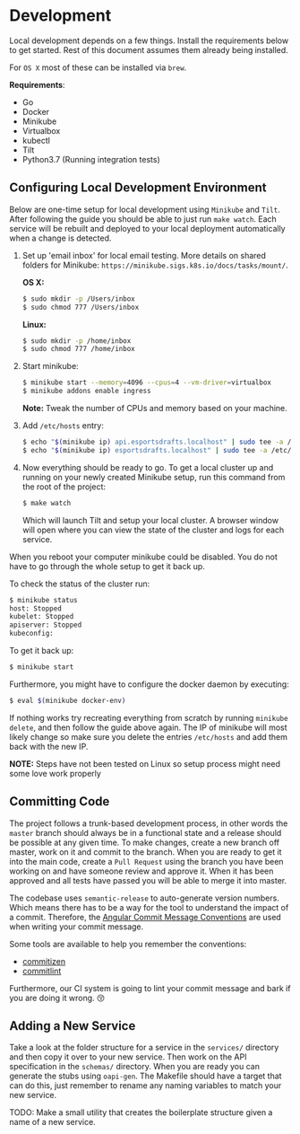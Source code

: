 # Development
Local development depends on a few things. Install the requirements below to
get started. Rest of this document assumes them already being installed.

For `OS X` most of these can be installed via `brew`.

**Requirements**:
* Go
* Docker
* Minikube
* Virtualbox
* kubectl
* Tilt
* Python3.7 (Running integration tests)

## Configuring Local Development Environment
Below are one-time setup for local development using `Minikube` and `Tilt`.
After following the guide you should be able to just run `make watch`. Each
service will be rebuilt and deployed to your local deployment automatically
when a change is detected.

1. Set up 'email inbox' for local email testing. More details on shared
   folders for Minikube: `https://minikube.sigs.k8s.io/docs/tasks/mount/`.

   **OS X:**
   ```bash
   $ sudo mkdir -p /Users/inbox
   $ sudo chmod 777 /Users/inbox
   ```

   **Linux:**
   ```bash
   $ sudo mkdir -p /home/inbox
   $ sudo chmod 777 /home/inbox
   ```

2. Start minikube:
   ```bash
   $ minikube start --memory=4096 --cpus=4 --vm-driver=virtualbox
   $ minikube addons enable ingress
   ```
   **Note:** Tweak the number of CPUs and memory based on your machine.

3. Add `/etc/hosts` entry:
   ```bash
   $ echo "$(minikube ip) api.esportsdrafts.localhost" | sudo tee -a /etc/hosts
   $ echo "$(minikube ip) esportsdrafts.localhost" | sudo tee -a /etc/hosts
   ```

4. Now everything should be ready to go. To get a local cluster up and running
   on your newly created Minikube setup, run this command from the root of the
   project:
   ```bash
   $ make watch
   ```

   Which will launch Tilt and setup your local cluster. A browser window will
   open where you can view the state of the cluster and logs for each service.

When you reboot your computer minikube could be disabled. You do not have to
go through the whole setup to get it back up.

To check the status of the cluster run:
```bash
$ minikube status
host: Stopped
kubelet: Stopped
apiserver: Stopped
kubeconfig:
```

To get it back up:
```bash
$ minikube start
```

Furthermore, you might have to configure the docker daemon by executing:
```bash
$ eval $(minikube docker-env)
```

If nothing works try recreating everything from scratch by running
`minikube delete`, and then follow the guide above again. The IP of minikube
will most likely change so make sure you delete the entries `/etc/hosts` and
add them back with the new IP.

**NOTE:** Steps have not been tested on Linux so setup process might need some
love work properly

## Committing Code
The project follows a trunk-based development process, in other words the
`master` branch should always be in a functional state and a release should
be possible at any given time. To make changes, create a new branch off master,
work on it and commit to the branch. When you are ready to get it into the main
code, create a `Pull Request` using the branch you have been working on and
have someone review and approve it. When it has been approved and all tests
have passed you will be able to merge it into master.

The codebase uses `semantic-release` to auto-generate version numbers. Which
means there has to be a way for the tool to understand the impact of a commit.
Therefore, the
[Angular Commit Message Conventions](https://github.com/angular/angular.js/blob/master/DEVELOPERS.md#-git-commit-guidelines) are used when writing your commit
message.

Some tools are available to help you remember the conventions:
* [commitizen](https://github.com/commitizen/cz-cli)
* [commitlint](https://github.com/conventional-changelog/commitlint)

Furthermore, our CI system is going to lint your commit message and bark if you
are doing it wrong. :kissing_closed_eyes:

## Adding a New Service
Take a look at the folder structure for a service in the `services/` directory
and then copy it over to your new service. Then work on the API specification in
the `schemas/` directory. When you are ready you can generate the stubs using
`oapi-gen`. The Makefile should have a target that can do this, just remember to
rename any naming variables to match your new service.

TODO: Make a small utility that creates the boilerplate structure given a name
of a new service.

